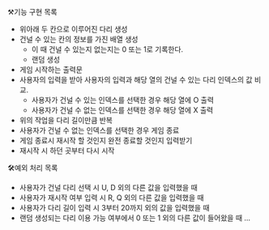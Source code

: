 ⚒️기능 구현 목록
- 위아래 두 칸으로 이루어진 다리 생성
- 건널 수 있는 칸의 정보를 가진 배열 생성 
  - 이 때 건널 수 있는지 없는지는 0 또는 1로 기록한다.
  - 랜덤 생성
- 게임 시작하는 출력문
- 사용자의 입력을 받아 사용자의 입력과 해당 열의 건널 수 있는 다리 인덱스의 값 비교. 
  - 사용자가 건널 수 있는 인덱스를 선택한 경우 해당 열에 O 출력
  - 사용자가 건널 수 없는 인덱스를 선택한 경우 해당 열에 X 출력
- 위의 작업을 다리 길이만큼 반복
- 사용자가 건널 수 없는 인덱스를 선택한 경우 게임 종료
- 게임 종료시 재시작 할 것인지 완전 종료할 것인지 입력받기
- 재시작 시 하던 곳부터 다시 시작

🛠️예외 처리 목록
- 사용자가 건널 다리 선택 시 U, D 외의 다른 값을 입력했을 때 
- 사용자가 재시작 여부 입력 시 R, Q 외의 다른 값을 입력했을 때 
- 사용자가 다리 길이 입력 시 3부터 20까지 외의 값을 입력했을 때 
- 랜덤 생성되는 다리 이용 가능 여부에서 0 또는 1 외의 다른 값이 들어왔을 때 
...